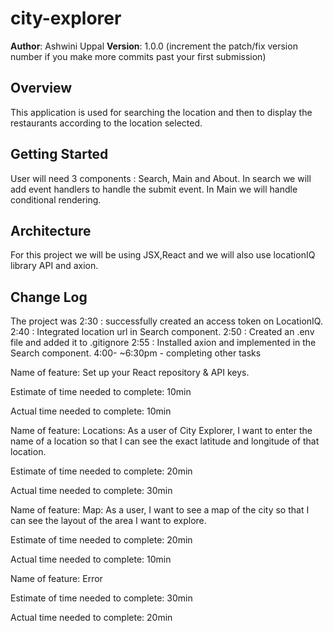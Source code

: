 # city-explorer

**Author**: Ashwini Uppal
**Version**: 1.0.0 (increment the patch/fix version number if you make more commits past your first submission)

## Overview
This application is used for searching the location and then to display the restaurants according to the location selected.
## Getting Started
User will need 3 components : Search, Main and About. In search we will add event handlers to handle the submit event. In Main we will handle conditional rendering.

## Architecture
For this project we will be using JSX,React and we will also use locationIQ library API and axion.

## Change Log
The project was 
2:30 : successfully created an access token on LocationIQ.
2:40 :   Integrated location url in Search component.
2:50 :   Created an .env file and added it to .gitignore
2:55 :   Installed axion and implemented in the Search component.
4:00- ~6:30pm - completing other tasks



Name of feature: Set up your React repository & API keys.

Estimate of time needed to complete: 10min

Actual time needed to complete: 10min


Name of feature: Locations: As a user of City Explorer, I want to enter the name of a location so that I can see the exact latitude and longitude of that location.


Estimate of time needed to complete: 20min

Actual time needed to complete: 30min


Name of feature: Map: As a user, I want to see a map of the city so that I can see the layout of the area I want to explore.


Estimate of time needed to complete: 20min

Actual time needed to complete: 10min


Name of feature: Error


Estimate of time needed to complete: 30min

Actual time needed to complete: 20min



